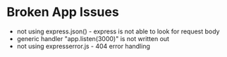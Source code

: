 # Broken App Issues

- not using express.json() - express is not able to look for request body
- generic handler "app.listen(3000)" is not written out
- not using expresserror.js - 404 error handling
